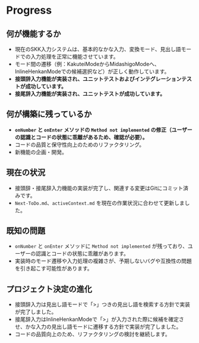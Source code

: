 # Progress

## 何が機能するか
- 現在のSKK入力システムは、基本的なかな入力、変換モード、見出し語モードでの入力処理を正常に機能させています。
- モード間の遷移（例：KakuteiModeからMidashigoModeへ、InlineHenkanModeでの候補選択など）が正しく動作しています。
- **接頭辞入力機能が実装され、ユニットテストおよびインテグレーションテストが成功しています。**
- **接尾辞入力機能が実装され、ユニットテストが成功しています。**

## 何が構築に残っているか
- **`onNumber` と `onEnter` メソッドの `Method not implemented` の修正（ユーザーの認識とコードの状態に乖離があるため、確認が必要）。**
- コードの品質と保守性向上のためのリファクタリング。
- 新機能の企画・開発。

## 現在の状況
- 接頭辞・接尾辞入力機能の実装が完了し、関連する変更はGitにコミット済みです。
- `Next-ToDo.md`、`activeContext.md` を現在の作業状況に合わせて更新しました。

## 既知の問題
- `onNumber` と `onEnter` メソッドに `Method not implemented` が残っており、ユーザーの認識とコードの状態に乖離があります。
- 実装時のモード遷移や入力処理の複雑さが、予期しないバグや互換性の問題を引き起こす可能性があります。

## プロジェクト決定の進化
- 接頭辞入力は見出し語モードで「>」つきの見出し語を検索する方針で実装が完了しました。
- 接尾辞入力はInlineHenkanModeで「>」が入力された際に候補を確定させ、かな入力の見出し語モードに遷移する方針で実装が完了しました。
- コードの品質向上のため、リファクタリングの検討を継続します。